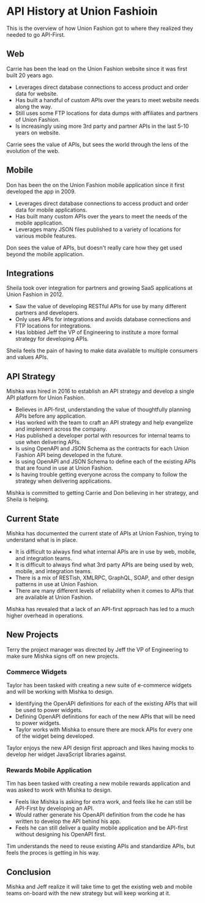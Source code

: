 # API History at Union Fashioin

This is the overview of how Union Fashion got to where they realized they needed to go API-First.

## Web

Carrie has been the lead on the Union Fashion website since it was first built 20 years ago.

- Leverages direct database connections to access product and order data for website.
- Has built a handful of custom APIs over the years to meet website needs along the way.
- Still uses some FTP locations for data dumps with affiliates and partners of Union Fashion.
- Is increasingly using more 3rd party and partner APIs in the last 5-10 years on website.

Carrie sees the value of APIs, but sees the world through the lens of the evolution of the web.

## Mobile

Don has been the on the Union Fashion mobile application since it first developed the app in 2009.

- Leverages direct database connections to access product and order data for mobile applications.
- Has built many custom APIs over the years to meet the needs of the mobile application.
- Leverages many JSON files published to a variety of locations for various mobile features.

Don sees the value of APIs, but doesn't really care how they get used beyond the mobile application.

## Integrations

Sheila took over integration for partners and growing SaaS applications at Union Fashion in 2012.

- Saw the value of developing RESTful APIs for use by many different partners and developers.
- Only uses APIs for integrations and avoids database connections and FTP locations for integrations.
- Has lobbied Jeff the VP of Engineering to institute a more formal strategy for developing APIs.

Sheila feels the pain of having to make data available to multiple consumers and values APIs.

## API Strategy

Mishka was hired in 2016 to establish an API strategy and develop a single API platform for Union Fashion.

- Believes in API-first, understanding the value of thoughtfully planning APIs before any application.
- Has worked with the team to craft an API strategy and help evangelize and implement across the company.
- Has published a developer portal with resources for internal teams to use when delivering APIs.
- Is using OpenAPI and JSON Schema as the contracts for each Union Fashion API being developed in the future.
- Is using OpenAPI and JSON Schema to define each of the existing APIs that are found in use at Union Fashion.
- Is having trouble getting everyone across the company to follow the strategy when delivering applications.

Mishka is committed to getting Carrie and Don believing in her strategy, and Sheila is helping.

## Current State

Mishka has documented the current state of APIs at Union Fashion, trying to understand what is in place.

- It is difficult to always find what internal APIs are in use by web, mobile, and integration teams.
- It is difficult to always find what 3rd party APIs are being used by web, mobile, and integration teams.
- There is a mix of RESTish, XMLRPC, GraphQL, SOAP, and other design patterns in use at Union Fashion.
- There are many different levels of reliability when it comes to APIs that are available at Union Fashion.

Mishka has revealed that a lack of an API-first approach has led to a much higher overhead in operations.

## New Projects

Terry the project manager was directed by Jeff the VP of Engineering to make sure Mishka signs off on new projects.

### Commerce Widgets

Taylor has been tasked with creating a new suite of e-commerce widgets and will be working with Mishka to design.

- Identifying the OpenAPI definitions for each of the existing APIs that will be used to power widgets.
- Defining OpenAPI definitions for each of the new APIs that will be need to power widgets.
- Taylor works with Mishka to ensure there are mock APIs for every one of the widget being developed.

Taylor enjoys the new API design first approach and likes having mocks to develop her widget JavaScript libraries against.

### Rewards Mobile Application

Tim has been tasked with creating a new mobile rewards application and was asked to work with Mishka to design.

- Feels like Mishka is asking for extra work, and feels like he can still be API-First by developing an API.
- Would rather generate his OpenAPI definition from the code he has written to develop the API behind his app.
- Feels he can still deliver a quality mobile application and be API-first without designing his OpenAPI first.

Tim understands the need to reuse existing APIs and standardize APIs, but feels the proces is getting in his way.

## Conclusion

Mishka and Jeff realize it will take time to get the existing web and mobile teams on-board with the new strategy but will keep working at it.
